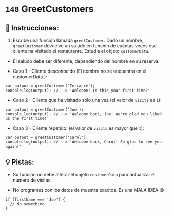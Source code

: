 # `148` GreetCustomers

## 📝 Instrucciones:

1. Escribe una función llamada `greetCustomer`. Dado un nombre, `greetCustomer` devuelve un saludo en función de cuántas veces ese cliente ha visitado el restaurante. Estudia el objeto `customerData`. 

- El saludo debe ser diferente, dependiendo del nombre en su reserva.

+ Caso 1 - Cliente desconocido (El nombre no se encuentra en el customerData ):

```Js
var output = greetCustomer('Terrance');
console.log(output); // --> 'Welcome! Is this your first time?'
```

+ Caso 2 - Cliente que ha visitado solo una vez (el valor de `visits` es `1`):

```Js
var output = greetCustomer('Joe');
console.log(output); // --> 'Welcome back, Joe! We're glad you liked us the first time!'
```

+ Caso 3 - Cliente repetido: (el valor de `visits` es mayor que `1`):

```Js
var output = greetCustomer('Carol');
console.log(output); // --> 'Welcome back, Carol! So glad to see you again!'
```

## 💡 Pistas:

+ Su función no debe alterar el objeto `customerData` para actualizar el número de visitas.

+ No programes con los datos de muestra exactos. Es una MALA IDEA 😩 :

```Js
if (firstName === 'Joe') {
  // do something
}
```